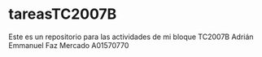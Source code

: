 # tareasTC2007B
Este es un repositorio para las actividades de mi bloque TC2007B
Adrián Emmanuel Faz Mercado
A01570770

